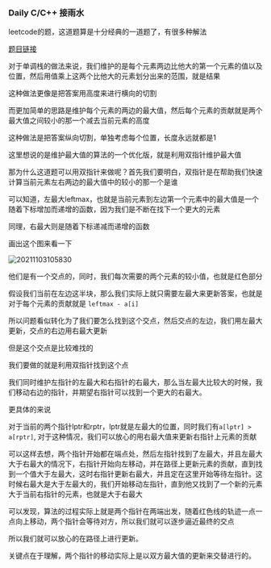 ### Daily C/C++ 接雨水

leetcode的题，这道题算是十分经典的一道题了，有很多种解法

[题目链接](https://leetcode-cn.com/problems/trapping-rain-water/)

对于单调栈的做法来说，我们维护的是每个元素两边比他大的第一个元素的值以及位置，然后用值乘上这两个比他大的元素划分出来的范围，就是结果

这种做法更像是把答案用高度来进行横向的切割

而更加简单的思路是维护每个元素的两边的最大值，然后每个元素的贡献就是两个最大值之间较小的那一个减去当前元素的高度

这种做法是把答案纵向切割，单独考虑每个位置，长度永远就都是1

这里想说的是维护最大值的算法的一个优化版，就是利用双指针维护最大值

那为什么这道题可以用双指针来做呢？首先我们要明白，双指针是在帮助我们快速计算当前元素左右两边的最大值中的较小的那一个是谁

可以知道，左最大leftmax，也就是当前元素到左边第一个元素中的最大值是一个随着下标增加而递增的函数，因为我们是不断在找下一个更大的元素

同理，右最大则是随着下标递减而递增的函数

画出这个图来看一下

![20211103105830](https://picsheep.oss-cn-beijing.aliyuncs.com/pic/20211103105830.png)

他们是有一个交点的，同时，我们每次需要的两个元素的较小值，也就是红色部分

假设我们当前在左边这半块，那么我们实际上就只需要左最大来更新答案，也就是对于每个元素的贡献就是 `leftmax - a[i]`

所以问题看似转化为了我们要怎么找到这个交点，然后交点的左边，我们用左最大更新，交点的右边用右最大更新

但是这个交点是比较难找的

我们要做的就是利用双指针找到这个点

我们同时维护左指针的左最大和右指针的右最大，那么当左最大比较大的时候，我们移动右边的指针，并期望右指针可以找到一个更大的右最大。

更具体的来说

对于当前的两个指针lptr和rptr，lptr就是左最大的位置，同时我们有`a[lptr] > a[rptr]`, 对于这种情况，我们可以放心的用右最大值来更新右指针上元素的贡献

可以这样去想，两个指针开始都在端点处，然后左指针找到了左最大，并且左最大大于右最大的情况下，右指针开始向左移动，并在路径上更新元素的贡献，直到找到一个值大于左最大，这时右指针更新右最大，并且定在这里开始等待左指针。这时候右最大是大于左最大的，我们开始移动左指针，直到他又找到了一个新的元素大于当前右指针的元素，也就是大于右最大

可以发现，算法的过程实际上就是两个指针在两端出发，随着红色线的轨迹一点一点向上移动，两个指针会等待对方，所以我们就可以逐步逼近最终的交点

所以我们就可以放心的在路径上进行更新。

关键点在于理解，两个指针的移动实际上是以双方最大值的更新来交替进行的。